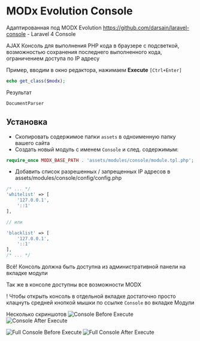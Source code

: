 # MODx Evolution Console

Адаптированная под MODX Evolution https://github.com/darsain/laravel-console - Laravel 4 Console

AJAX Консоль для выполнения PHP кода в браузере с подсветкой, возможностью сохранения последнего выполненного кода, ограничением доступа по IP адресу

 Пример, вводим в окно редактора, нажимаем **Execute** `[Ctrl+Enter]`
 ```php
 echo get_class($modx);
 ```
 Результат
 ```php
 DocumentParser
 ```

## Установка
* Скопировать содержимое папки `assets` в одноименную папку вашего сайта
* Создать новый модуль с именем `Console` и след. содержимым:
```php
require_once MODX_BASE_PATH . 'assets/modules/console/module.tpl.php';
```

* Добавить список разрешенных / запрещенных IP адресов в assets/modules/console/config/config.php

```php
/* ... */
'whitelist' => [
    '127.0.0.1',
    '::1'
],

// или

'blacklist' => [
    '127.0.0.1',
    '::1'
],
/* ... */
```

Всё! Консоль должна быть доступна из административной панели на вкладке модули

Так же в консоле доступны все возможности MODX

! Чтобы открыть консоль в отдельной вкладке достаточно просто клацнуть средней кнопкой мышки по ссылке `Console` во вкладке Модули

Несколько скриншотов
![Console Before Execute](http://i66.fastpic.ru/big/2014/0926/cc/04dad01c556257b35477fb345322f2cc.jpg "Консоль до выполнеиня")
![Console After Execute](http://i66.fastpic.ru/big/2014/0926/14/a5253145c1931666d892ef8d73a97e14.jpg "Консоль после выполнеиня")

![Full Console Before Execute](http://i66.fastpic.ru/big/2014/0926/64/fca32624a3dc3e0ad7f9af3c35b17664.jpg "Консоль до выполнеиня")
![Full Console After Execute](http://i66.fastpic.ru/big/2014/0926/b0/ad2bc3f759313085605d2c59c760e2b0.jpg "Консоль после выполнеиня")
